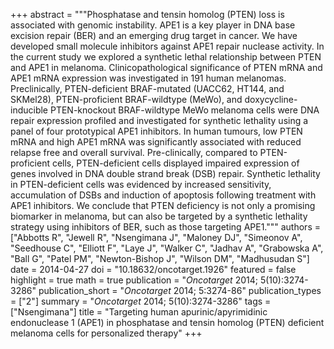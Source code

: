 +++
abstract = """Phosphatase and tensin homolog (PTEN) loss is associated with genomic instability. APE1 is a key player in DNA base excision repair (BER) and an emerging drug target in cancer. We have developed small molecule inhibitors against APE1 repair nuclease activity. In the current study we explored a synthetic lethal relationship between PTEN and APE1 in melanoma. Clinicopathological significance of PTEN mRNA and APE1 mRNA expression was investigated in 191 human melanomas. Preclinically, PTEN-deficient BRAF-mutated (UACC62, HT144, and SKMel28), PTEN-proficient BRAF-wildtype (MeWo), and doxycycline-inducible PTEN-knockout BRAF-wildtype MeWo melanoma cells were DNA repair expression profiled and investigated for synthetic lethality using a panel of four prototypical APE1 inhibitors. In human tumours, low PTEN mRNA and high APE1 mRNA was significantly associated with reduced relapse free and overall survival. Pre-clinically, compared to PTEN-proficient cells, PTEN-deficient cells displayed impaired expression of genes involved in DNA double strand break (DSB) repair. Synthetic lethality in PTEN-deficient cells was evidenced by increased sensitivity, accumulation of DSBs and induction of apoptosis following treatment with APE1 inhibitors. We conclude that PTEN deficiency is not only a promising biomarker in melanoma, but can also be targeted by a synthetic lethality strategy using inhibitors of BER, such as those targeting APE1."""
authors = ["Abbotts R", "Jewell R", "Nsengimana J", "Maloney DJ", "Simeonov A", "Seedhouse C", "Elliott F", "Laye J", "Walker C", "Jadhav A", "Grabowska A", "Ball G", "Patel PM", "Newton-Bishop J", "Wilson DM", "Madhusudan S"]
date = 2014-04-27
doi = "10.18632/oncotarget.1926"
featured = false
highlight = true
math = true
publication = "*Oncotarget* 2014; 5(10):3274-3286"
publication_short = "*Oncotarget* 2014; 5:3274-86"
publication_types = ["2"]
summary = "*Oncotarget* 2014; 5(10):3274-3286"
tags = ["Nsengimana"]
title = "Targeting human apurinic/apyrimidinic endonuclease 1 (APE1) in phosphatase and tensin homolog (PTEN) deficient melanoma cells for personalized therapy"
+++
